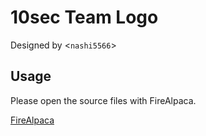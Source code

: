 # 10sec Team Logo
Designed by <`nashi5566`>

## Usage

Please open the source files with FireAlpaca.

[FireAlpaca](http://firealpaca.com)

